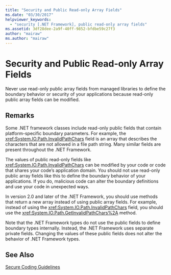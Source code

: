 ```yaml
---
title: "Security and Public Read-only Array Fields"
ms.date: "03/30/2017"
helpviewer_keywords: 
  - "security [.NET Framework], public read-only array fields"
ms.assetid: 3df28dee-2a9f-40ff-9852-bfdbe59c27f3
author: "mairaw"
ms.author: "mairaw"
---
```

# Security and Public Read-only Array Fields
Never use read-only public array fields from managed libraries to define the boundary behavior or security of your applications because read-only public array fields can be modified.  
  
## Remarks  
 Some .NET framework classes include read-only public fields that contain platform-specific boundary parameters.  For example, the <xref:System.IO.Path.InvalidPathChars> field is an array that describes the characters that are not allowed in a file path string.  Many similar fields are present throughout the .NET Framework.  
  
 The values of public read-only fields like <xref:System.IO.Path.InvalidPathChars> can be modified by your code or code that shares your code’s application domain.  You should not use read-only public array fields like this to define the boundary behavior of your applications.  If you do, malicious code can alter the boundary definitions and use your code in unexpected ways.  
  
 In version 2.0 and later of the .NET Framework, you should use methods that return a new array instead of using public array fields.  For example, instead of using the <xref:System.IO.Path.InvalidPathChars> field, you should use the <xref:System.IO.Path.GetInvalidPathChars%2A> method.  
  
 Note that the .NET Framework types do not use the public fields to define boundary types internally.  Instead, the .NET Framework uses separate private fields.  Changing the values of these public fields does not alter the behavior of .NET Framework types.  
  
## See Also  
 [Secure Coding Guidelines](../../../docs/standard/security/secure-coding-guidelines.md)
